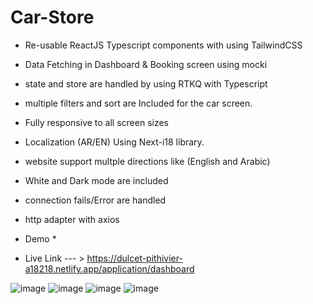 # Car-Store

*  Re-usable ReactJS Typescript components with using TailwindCSS
*  Data Fetching in Dashboard & Booking screen using mocki
*  state and store are handled by using RTKQ with Typescript
*  multiple filters and sort are Included for the car screen.
*  Fully responsive to all screen sizes
*  Localization (AR/EN) Using Next-i18 library.
*  website support multple directions like (English and Arabic)
*  White and Dark mode are included
*  connection fails/Error are handled 
*  http adapter with axios


* Demo  *
* Live Link --- > https://dulcet-pithivier-a18218.netlify.app/application/dashboard

![image](https://github.com/karimAlatif/Car-Store/assets/6688936/f5318b4a-8629-4632-96ac-df39136c5d0e)
![image](https://github.com/karimAlatif/Car-Store/assets/6688936/dbab3b93-1a17-4660-a2ad-bf82ece2dfda)
![image](https://github.com/karimAlatif/Car-Store/assets/6688936/39823373-3829-4213-9552-b556ac3c3a8a)
![image](https://github.com/karimAlatif/Car-Store/assets/6688936/273123ab-1a9c-45aa-a886-baeef243b298)
